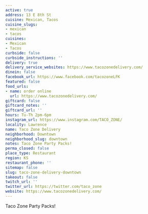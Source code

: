 ```yaml
---
active: true
address: 13 E 8th St
cuisine: Mexican, Tacos
cuisine_slugs:
- mexican
- tacos
cuisines:
- Mexican
- Tacos
curbside: false
curbside_instructions: ''
delivery: true
delivery_service_websites: https://www.tacozonedelivery.com/
dinein: false
facebook_url: https://www.facebook.com/tacozoneLFK
featured: false
food_urls:
- name: order online
  url: https://www.tacozonedelivery.com/
giftcard: false
giftcard_notes: ''
giftcard_url: ''
hours: Tu-Th 2pm-6pm
instagram_url: https://www.instagram.com/TACO_ZONE/
locality: Lawrence
name: Taco Zone Delivery
neighborhood: Downtown
neighborhood_slug: downtown
notes: Taco Zone Party Packs!
perma_closed: false
place_type: Restaurant
region: KS
restaurant_phone: ''
sitemap: false
slug: taco-zone-delivery-downtown
takeout: false
twitch_url: ''
twitter_url: https://twitter.com/taco_zone
website: https://www.tacozonedelivery.com/
---
```


Taco Zone Party Packs!